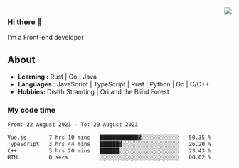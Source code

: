 <img align='right' src="https://github-readme-stats.vercel.app/api?username=strugglebak&show_icons=true">

### Hi there 👋

I'm a Front-end developer

## About

-  **Learning :** Rust | Go | Java
-  **Languages :** JavaScript | TypeScript | Rust | Python | Go | C/C++
-  **Hobbies:** Death Stranding | Ori and the Blind Forest

### My code time

<!--START_SECTION:waka-->

```txt
From: 22 August 2023 - To: 29 August 2023

Vue.js       7 hrs 10 mins   ████████████▓░░░░░░░░░░░░   50.35 %
TypeScript   3 hrs 44 mins   ██████▓░░░░░░░░░░░░░░░░░░   26.20 %
C++          3 hrs 20 mins   ██████░░░░░░░░░░░░░░░░░░░   23.43 %
HTML         0 secs          ░░░░░░░░░░░░░░░░░░░░░░░░░   00.02 %
```

<!--END_SECTION:waka-->
